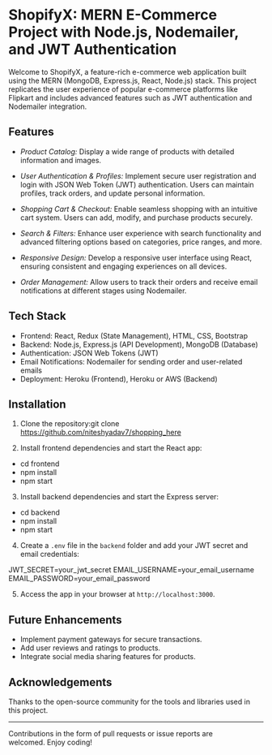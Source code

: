 # ShopifyX: MERN E-Commerce Project with Node.js, Nodemailer, and JWT Authentication

Welcome to ShopifyX, a feature-rich e-commerce web application built using the MERN (MongoDB, Express.js, React, Node.js) stack. This project replicates the user experience of popular e-commerce platforms like Flipkart and includes advanced features such as JWT authentication and Nodemailer integration.

## Features

- *Product Catalog:* Display a wide range of products with detailed information and images.

- *User Authentication & Profiles:* Implement secure user registration and login with JSON Web Token (JWT) authentication. Users can maintain profiles, track orders, and update personal information.

- *Shopping Cart & Checkout:* Enable seamless shopping with an intuitive cart system. Users can add, modify, and purchase products securely.

- *Search & Filters:* Enhance user experience with search functionality and advanced filtering options based on categories, price ranges, and more.

- *Responsive Design:* Develop a responsive user interface using React, ensuring consistent and engaging experiences on all devices.

- *Order Management:* Allow users to track their orders and receive email notifications at different stages using Nodemailer.

## Tech Stack

- Frontend: React, Redux (State Management), HTML, CSS, Bootstrap
- Backend: Node.js, Express.js (API Development), MongoDB (Database)
- Authentication: JSON Web Tokens (JWT)
- Email Notifications: Nodemailer for sending order and user-related emails
- Deployment: Heroku (Frontend), Heroku or AWS (Backend)

## Installation

1. Clone the repository:git clone https://github.com/niteshyadav7/shopping_here

2. Install frontend dependencies and start the React app:

* cd frontend
* npm install
* npm start

3. Install backend dependencies and start the Express server:
  
* cd backend
* npm install
* npm start
  
4. Create a `.env` file in the `backend` folder and add your JWT secret and email credentials:

JWT_SECRET=your_jwt_secret
EMAIL_USERNAME=your_email_username
EMAIL_PASSWORD=your_email_password

5. Access the app in your browser at `http://localhost:3000`.

## Future Enhancements

- Implement payment gateways for secure transactions.
- Add user reviews and ratings to products.
- Integrate social media sharing features for products.

## Acknowledgements

Thanks to the open-source community for the tools and libraries used in this project.

---

Contributions in the form of pull requests or issue reports are welcomed. Enjoy coding!
